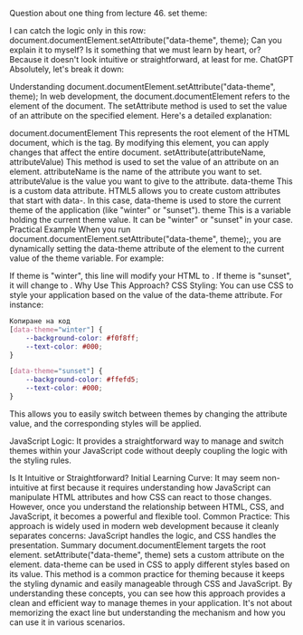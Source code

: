 Question about one thing from lecture 46. set theme:

I can catch the logic only in this row: document.documentElement.setAttribute("data-theme", theme);
Can you explain it to myself? Is it something that we must learn by heart, or? Because it doesn't look intuitive or straightforward, at least for me.
ChatGPT
Absolutely, let's break it down:

Understanding document.documentElement.setAttribute("data-theme", theme);
In web development, the document.documentElement refers to the <html> element of the document. The setAttribute method is used to set the value of an attribute on the specified element. Here's a detailed explanation:

document.documentElement
This represents the root element of the HTML document, which is the <html> tag.
By modifying this element, you can apply changes that affect the entire document.
setAttribute(attributeName, attributeValue)
This method is used to set the value of an attribute on an element.
attributeName is the name of the attribute you want to set.
attributeValue is the value you want to give to the attribute.
data-theme
This is a custom data attribute. HTML5 allows you to create custom attributes that start with data-.
In this case, data-theme is used to store the current theme of the application (like "winter" or "sunset").
theme
This is a variable holding the current theme value. It can be "winter" or "sunset" in your case.
Practical Example
When you run document.documentElement.setAttribute("data-theme", theme);, you are dynamically setting the data-theme attribute of the <html> element to the current value of the theme variable. For example:

If theme is "winter", this line will modify your HTML to <html data-theme="winter">.
If theme is "sunset", it will change to <html data-theme="sunset">.
Why Use This Approach?
CSS Styling: You can use CSS to style your application based on the value of the data-theme attribute. For instance:

```css
Копиране на код
[data-theme="winter"] {
    --background-color: #f0f8ff;
    --text-color: #000;
}

[data-theme="sunset"] {
    --background-color: #ffefd5;
    --text-color: #000;
}
```
This allows you to easily switch between themes by changing the attribute value, and the corresponding styles will be applied.

JavaScript Logic: It provides a straightforward way to manage and switch themes within your JavaScript code without deeply coupling the logic with the styling rules.

Is It Intuitive or Straightforward?
Initial Learning Curve: It may seem non-intuitive at first because it requires understanding how JavaScript can manipulate HTML attributes and how CSS can react to those changes. However, once you understand the relationship between HTML, CSS, and JavaScript, it becomes a powerful and flexible tool.
Common Practice: This approach is widely used in modern web development because it cleanly separates concerns: JavaScript handles the logic, and CSS handles the presentation.
Summary
document.documentElement targets the root <html> element.
setAttribute("data-theme", theme) sets a custom attribute on the <html> element.
data-theme can be used in CSS to apply different styles based on its value.
This method is a common practice for theming because it keeps the styling dynamic and easily manageable through CSS and JavaScript.
By understanding these concepts, you can see how this approach provides a clean and efficient way to manage themes in your application. It's not about memorizing the exact line but understanding the mechanism and how you can use it in various scenarios.